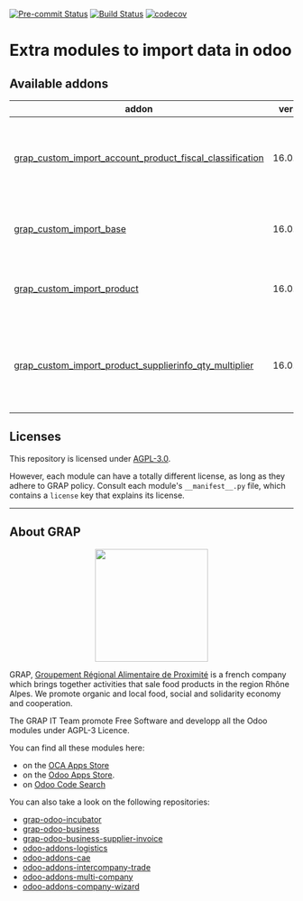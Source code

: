 
<!-- /!\ Non OCA Context : Set here the badge of your runbot / runboat instance. -->
[![Pre-commit Status](https://github.com/grap/grap-odoo-import/actions/workflows/pre-commit.yml/badge.svg?branch=16.0)](https://github.com/grap/grap-odoo-import/actions/workflows/pre-commit.yml?query=branch%3A16.0)
[![Build Status](https://github.com/grap/grap-odoo-import/actions/workflows/test.yml/badge.svg?branch=16.0)](https://github.com/grap/grap-odoo-import/actions/workflows/test.yml?query=branch%3A16.0)
[![codecov](https://codecov.io/gh/grap/grap-odoo-import/branch/16.0/graph/badge.svg)](https://codecov.io/gh/grap/grap-odoo-import)
<!-- /!\ Non OCA Context : Set here the badge of your translation instance. -->

<!-- /!\ do not modify above this line -->

#  Extra modules to import data in odoo



<!-- /!\ do not modify below this line -->

<!-- prettier-ignore-start -->

[//]: # (addons)

Available addons
----------------
addon | version | maintainers | summary
--- | --- | --- | ---
[grap_custom_import_account_product_fiscal_classification](grap_custom_import_account_product_fiscal_classification/) | 16.0.1.0.0 |  | Extra GRAP Tools to import data for Account Product Fiscal Classification
[grap_custom_import_base](grap_custom_import_base/) | 16.0.1.0.0 |  | Extra GRAP Tools to import data for base module
[grap_custom_import_product](grap_custom_import_product/) | 16.0.1.0.0 |  | Extra GRAP Tools to import data for product module
[grap_custom_import_product_supplierinfo_qty_multiplier](grap_custom_import_product_supplierinfo_qty_multiplier/) | 16.0.1.0.0 |  | Extra GRAP Tools to import data for product Supplierinfo Quantity Multiplier module

[//]: # (end addons)

<!-- prettier-ignore-end -->

## Licenses

This repository is licensed under [AGPL-3.0](LICENSE).

However, each module can have a totally different license, as long as they adhere to GRAP
policy. Consult each module's `__manifest__.py` file, which contains a `license` key
that explains its license.

----

## About GRAP

<p align="center">
   <img src="http://www.grap.coop/wp-content/uploads/2016/11/GRAP.png" width="200"/>
</p>

GRAP, [Groupement Régional Alimentaire de Proximité](http://www.grap.coop) is a
french company which brings together activities that sale food products in the
region Rhône Alpes. We promote organic and local food, social and solidarity
economy and cooperation.

The GRAP IT Team promote Free Software and developp all the Odoo modules under
AGPL-3 Licence.

You can find all these modules here:

* on the [OCA Apps Store](https://odoo-community.org/shop?&search=GRAP)
* on the [Odoo Apps Store](https://www.odoo.com/apps/modules/browse?author=GRAP).
* on [Odoo Code Search](https://odoo-code-search.com/ocs/search?q=author%3AOCA+author%3AGRAP)

You can also take a look on the following repositories:

* [grap-odoo-incubator](https://github.com/grap/grap-odoo-incubator)
* [grap-odoo-business](https://github.com/grap/grap-odoo-business)
* [grap-odoo-business-supplier-invoice](https://github.com/grap/grap-odoo-business-supplier-invoice)
* [odoo-addons-logistics](https://github.com/grap/odoo-addons-logistics)
* [odoo-addons-cae](https://github.com/grap/odoo-addons-cae)
* [odoo-addons-intercompany-trade](https://github.com/grap/odoo-addons-intercompany-trade)
* [odoo-addons-multi-company](https://github.com/grap/odoo-addons-multi-company)
* [odoo-addons-company-wizard](https://github.com/grap/odoo-addons-company-wizard)
